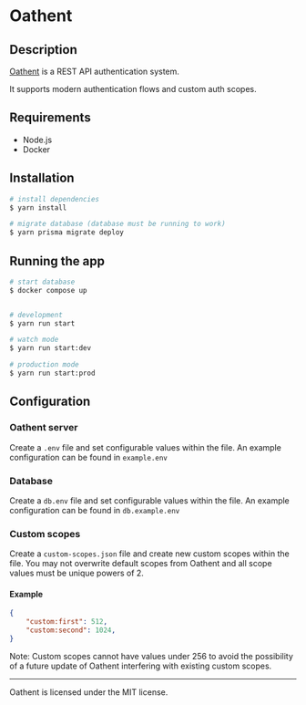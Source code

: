 # Oathent

## Description

[Oathent](https://github.com/Oathent) is a REST API authentication system.

It supports modern authentication flows and custom auth scopes.

## Requirements
- Node.js
- Docker

## Installation

```bash
# install dependencies
$ yarn install

# migrate database (database must be running to work)
$ yarn prisma migrate deploy
```

## Running the app

```bash
# start database
$ docker compose up


# development
$ yarn run start

# watch mode
$ yarn run start:dev

# production mode
$ yarn run start:prod
```

## Configuration

### Oathent server
Create a `.env` file and set configurable values within the file. An example configuration can be found in `example.env`

### Database
Create a `db.env` file and set configurable values within the file. An example configuration can be found in `db.example.env`

### Custom scopes
Create a `custom-scopes.json` file and create new custom scopes within the file. You may not overwrite default scopes from Oathent and all scope values must be unique powers of 2.

#### Example
```json
{
    "custom:first": 512,
    "custom:second": 1024,
}
```
Note: Custom scopes cannot have values under 256 to avoid the possibility of a future update of Oathent interfering with existing custom scopes.

----

Oathent is licensed under the MIT license.